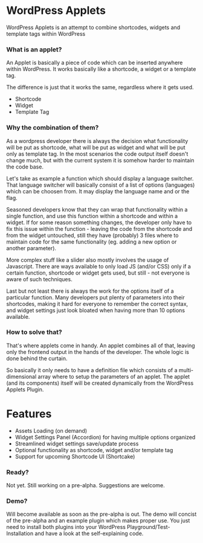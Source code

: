 # WordPress Applets
WordPress Applets is an attempt to combine shortcodes, widgets and template tags within WordPress

### What is an applet?
An Applet is basically a piece of code which can be inserted anywhere within WordPress. It works basically like a shortcode, a widget or a template tag.

The difference is just that it works the same, regardless where it gets used.

* Shortcode
* Widget
* Template Tag

### Why the combination of them?
As a wordpress developer there is always the decision what functionality will be put as shortcode, what will be put as widget and what will be put only as template tag. In the most scenarios the code output itself doesn't change much, but with the current system it is somehow harder to maintain the code base.

Let's take as example a function which should display a language switcher. That language switcher will basically consist of a list of options (languages) which can be choosen from. It may display the language name and or the flag.

Seasoned developers know that they can wrap that functionality within a single function, and use this function within a shortcode and within a widget. If for some reason something changes, the developer only have to fix this issue within the function - leaving the code from the shortcode and from the widget untouched, still they have (probably) 3 files where to maintain code for the same functionality (eg. adding a new option or another parameter).

More complex stuff like a slider also mostly involves the usage of Javascript. There are ways available to only load JS (and/or CSS) only if a certain function, shortcode or widget gets used, but still - not everyone is aware of such techniques.

Last but not least there is always the work for the options itself of a particular function. Many developers put plenty of parameters into their shortcodes, making it hard for everyone to remember the correct syntax, and widget settings just look bloated when having more than 10 options available.

### How to solve that?
That's where applets come in handy. An applet combines all of that, leaving only the frontend output in the hands of the developer. The whole logic is done behind the curtain.

So basically it only needs to have a definition file which consists of a multi-dimensional array where to setup the parameters of an applet. The applet (and its components) itself will be created dynamically from the WordPress Applets Plugin.

# Features
* Assets Loading (on demand)
* Widget Settings Panel (Accordion) for having multiple options organized
* Streamlined widget settings save/update process
* Optional functionality as shortcode, widget and/or template tag
* Support for upcoming Shortcode UI (Shortcake)

### Ready?
Not yet. Still working on a pre-alpha. Suggestions are welcome.

### Demo?
Will become available as soon as the pre-alpha is out. The demo will concist of the pre-alpha and an example plugin which makes proper use. You just need to install both plugins into your WordPress Playground/Test-Installation and have a look at the self-explaining code.
